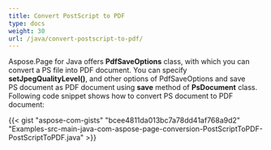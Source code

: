 ```yaml
---
title: Convert PostScript to PDF
type: docs
weight: 30
url: /java/convert-postscript-to-pdf/
---
```


Aspose.Page for Java offers **PdfSaveOptions** class, with which you can convert a PS file into PDF document. You can specify **setJpegQualityLevel()**, and other options of PdfSaveOptions and save PS document as PDF document using **save** method of **PsDocument** class. Following code snippet shows how to convert PS document to PDF document:

{{< gist "aspose-com-gists" "bcee4811da013bc7a78dd41af768a9d2" "Examples-src-main-java-com-aspose-page-conversion-PostScriptToPDF-PostScriptToPDF.java" >}}

